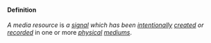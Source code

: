 #### Definition

*A media resource* is *a [signal](https://github.com/gcassel/Modular-Organizing-Terminology/blob/master/terms/signal.md) which has been [intentionally](https://github.com/gcassel/Modular-Organizing-Terminology/blob/master/terms/intend.md) [created](https://github.com/gcassel/Modular-Organizing-Terminology/blob/master/terms/create.md) or [recorded](https://github.com/gcassel/Modular-Organizing-Terminology/blob/master/terms/record.md)* in one or more *[physical](https://github.com/gcassel/Modular-Organizing-Terminology/blob/master/terms/physical.md) [mediums](https://github.com/gcassel/Modular-Organizing-Terminology/blob/master/terms/media.md)*.
